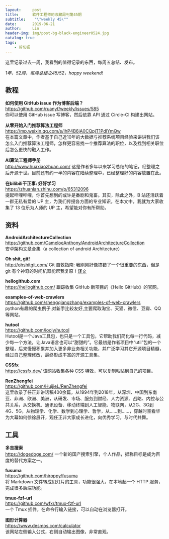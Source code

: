 ```yaml
---
layout:     post
title:      软件工程师的收藏周刊第45期
subtitle:    "\"weekly 45\""
date:       2019-06-21
author:     Lin
header-img: img/post-bg-black-engineer0524.jpg
catalog: true
tags:
    - 剪切板
---
```


这里记录过去一周，我看到的值得记录的东西，每周五总结、发布。

*1年，52周，每周总结之45/52，happy weekend!*

## 教程

**如何使用 GitHub issue 作为博客后端？**<br />
<https://github.com/ruanyf/weekly/issues/585><br />
你可以使用 GitHub issue 写博客，然后依靠 API 通过 Circle-CI 构建出网站。

**从零开始入门推荐算法工程师**<br />
<https://mp.weixin.qq.com/s/lhP4B6jA0CQpjT1PdlYmQw><br />
在本篇文章中，作者基于自己近10年的大数据与推荐系统项目经验来讲讲我们该怎么入门推荐算法工程师，怎样更容易找一个推荐算法的职位，以及找到相关职位后怎么更快的融入工作。

**AI算法工程师手册**<br />
<http://www.huaxiaozhuan.com/>
这是作者多年以来学习总结的笔记，经整理之后开源于世。目前还有约一半的内容在陆续整理中，已经整理好的内容放置在此。 

**在bilibili干正事: 好好学习**<br />
<https://zhuanlan.zhihu.com/p/65312096><br />
提起哔哩哔哩，你首先想到的或许是番剧和鬼畜。其实，除此之外，B 站还活跃着一群无私有爱的 UP 主，为我们传授各方面的专业知识。在本文中，我就为大家收集了 13 位乐为人师的 UP 主，希望能对你有所帮助。

## 资料

**AndroidArchitectureCollection**<br />
<https://github.com/CameloeAnthony/AndroidArchitectureCollection><br />
安卓架构文章合集（a collection of android Architecture）

**Oh shit, git!**<br />
<http://ohshitgit.com/>
Git 自救指南: 我刚刚好像搞错了一个很重要的东西，但是 git 有个神奇的时间机器能帮我复原！[译文](https://yq.aliyun.com/articles/704457)

**hellogithub.com**<br />
<https://hellogithub.com/>
跟踪收集 GitHub 新项目的《Hello GitHub》的官网。

**examples-of-web-crawlers**<br />
<https://github.com/shengqiangzhang/examples-of-web-crawlers><br />
python有趣的爬虫例子,对新手比较友好,主要爬取淘宝、天猫、微信、豆瓣、QQ等网站。

**hutool**<br />
<https://github.com/looly/hutool><br />
Hutool是一个Java工具包，也只是一个工具包，它帮助我们简化每一行代码，减少每一个方法，让Java语言也可以“甜甜的”。它最初是作者项目中“util”包的一个整理，后来慢慢积累并加入更多非业务相关功能，并广泛学习其它开源项目精髓，经过自己整理修改，最终形成丰富的开源工具集。

**CSSfx**<br />
<https://cssfx.dev/>
该网站收集各种 CSS 特效，可以复制粘贴到自己的项目。

**RenZhengfei**<br />
<https://github.com/HuijieL/RenZhengfei><br />
这里收录了任正非讲话稿400余篇，从1994年到2018年，从深圳、中国到东南亚、非洲、欧洲、美洲，从研发、市场、服务到财经、人力资源、战略、内控与公共关系，从交换机、通讯设备、移动终端到人工智能、物联网，从2G、3G到4G、5G，从物理学、化学、数学到心理学、哲学，从……到……，穿越时空看华为大幕如何徐徐展开，观任正非大家成长进化，向优秀学习，与时代共舞。

## 工具

**多吉搜索**<br />
<https://dogedoge.com/>
一个新的国产搜索引擎，个人作品，据称目标是成为百度的替代方案之一。

**fusuma**<br />
<https://github.com/hiroppy/fusuma><br />
将 Markdown 文件转成幻灯片的工具，功能很强大，在本地起一个 HTTP 服务，完成很多后端功能。

**tmux-fzf-url**<br />
<https://github.com/wfxr/tmux-fzf-url><br />
一个 Tmux 插件，在命令行输入链接，可以自动在浏览器打开。

**图形计算器**<br />
<https://www.desmos.com/calculator><br />
该网站左侧输入公式，右侧自动输出图像，非常直观。